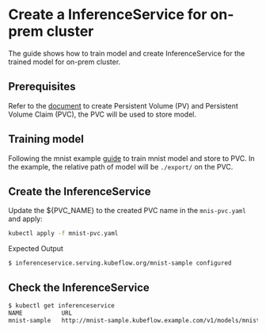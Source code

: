 
# Create a InferenceService for on-prem cluster

The guide shows how to train model and create InferenceService for the trained model for on-prem cluster.

## Prerequisites
Refer to the [document](https://kubernetes.io/docs/concepts/storage/persistent-volumes/) to create Persistent Volume (PV) and Persistent Volume Claim (PVC), the PVC will be used to store model.

## Training model

Following the mnist example [guide](https://github.com/kubeflow/examples/tree/master/mnist#local-storage) to train mnist model and store to PVC. In the example, the relative path of model will be `./export/` on the PVC.

## Create the InferenceService

Update the ${PVC_NAME} to the created PVC name in the `mnis-pvc.yaml` and apply:
```bash
kubectl apply -f mnist-pvc.yaml
```

Expected Output
```
$ inferenceservice.serving.kubeflow.org/mnist-sample configured
```

## Check the InferenceService

```bash
$ kubectl get inferenceservice
NAME           URL                                                               READY     DEFAULT TRAFFIC   CANARY TRAFFIC   AGE
mnist-sample   http://mnist-sample.kubeflow.example.com/v1/models/mnist-sample   True      100                                1m
```
